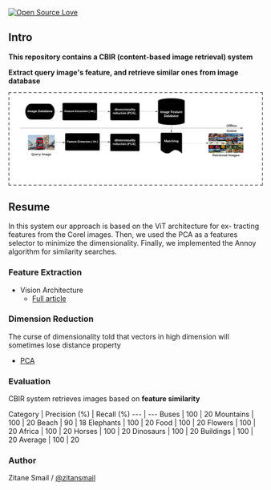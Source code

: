 [![Open Source Love](https://badges.frapsoft.com/os/v1/open-source-150x25.png?v=103)](https://github.com/ellerbrock/open-source-badges/)

## Intro 
__This repository contains a CBIR (content-based image retrieval) system__

__Extract query image's feature, and retrieve similar ones from image database__

<img align='center' style="border-color:gray;border-width:2px;border-style:dashed"   src='/images/approach.png'></img>


## Resume

In this system our approach is based on the ViT architecture for ex-
tracting features from the Corel images. Then, we used the PCA as a features selector
to minimize the dimensionality. Finally, we implemented the Annoy algorithm for
similarity searches.

### Feature Extraction

- Vision Architecture
  - [Full article](https://arxiv.org/pdf/2010.11929.pdf)


### Dimension Reduction
The curse of dimensionality told that vectors in high dimension will sometimes lose distance property
- [PCA](https://github.com/pochih/CBIR/blob/master/src/random_projection.py)



###  Evaluation

CBIR system retrieves images based on __feature similarity__

Category | Precision (%) | Recall (%) 
--- | --- 
Buses | 100 | 20 
Mountains | 100 | 20 
Beach | 90 | 18 
Elephants | 100 | 20 
Food | 100 | 20 
Flowers | 100 | 20 
Africa | 100 | 20 
Horses | 100 | 20 
Dinosaurs | 100 | 20 
Buildings | 100 | 20 
Average | 100 | 20 


### Author
Zitane Smail / [@zitansmail](http://zitansmail.com)